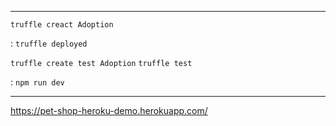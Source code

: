 ***
`truffle creact Adoption`


: `truffle deployed`



`truffle create test Adoption`
`truffle test`


: `npm run dev`
***



https://pet-shop-heroku-demo.herokuapp.com/



